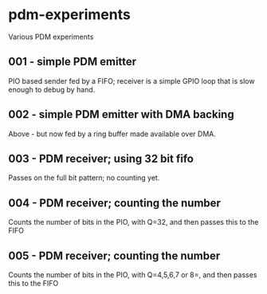 # pdm-experiments
Various PDM experiments

## 001 - simple PDM emitter

PIO based sender fed by a FIFO; receiver is a simple GPIO loop that is 
slow enough to debug by hand.

## 002 - simple PDM emitter with DMA backing

Above - but now fed by a ring buffer made available over DMA.

## 003 - PDM receiver; using 32 bit fifo

Passes on the full bit pattern; no counting yet.

## 004 - PDM receiver; counting the number

Counts the number of bits in the PIO, with Q=32, and then passes this to the FIFO

## 005 - PDM receiver; counting the number

Counts the number of bits in the PIO, with Q=4,5,6,7 or 8=, and then passes this to the FIFO
